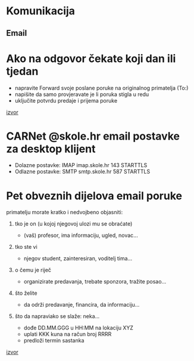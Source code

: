 # Komunikacija


## Email

# Ako na odgovor čekate koji dan ili tjedan

- napravite Forward svoje poslane poruke na originalnog primatelja (To:)
- napišite da samo provjeravate je li poruka stigla u redu
- uključite potvrdu predaje i prijema poruke

[izvor](https://www.fer.unizg.hr/_download/repository/VjeKom-Email-Slides-v10-pp.pdf)

# CARNet @skole.hr email postavke za desktop klijent

- Dolazne postavke: IMAP imap.skole.hr 143 STARTTLS
- Odlazne postavke: SMTP smtp.skole.hr 587 STARTTLS

# Pet obveznih dijelova email poruke

primatelju morate kratko i nedvojbeno objasniti:

1. tko je on (u kojoj njegovoj ulozi mu se obraćate)

	- (vaš) profesor, ima informaciju, ugled, novac...

2. tko ste vi

	- njegov student, zainteresiran, voditelj tima...

3. o čemu je riječ

	- organizirate predavanja, trebate sponzora, tražite posao...

4. što želite

	- da održi predavanje, financira, da informaciju...

5. što da napraviako se slaže: neka...

	- dođe DD.MM.GGG u HH:MM na lokaciju XYZ
	- uplati KKK kuna na račun broj RRRR
	- predloži termin sastanka

[izvor](https://www.fer.unizg.hr/_download/repository/VjeKom-Email-Slides-v10-pp.pdf)

